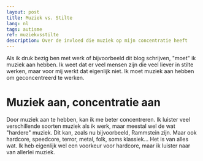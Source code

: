 ```yaml
---
layout: post
title: Muziek vs. Stilte
lang: nl
tags: autisme
ref: muziekvsstilte
description: Over de invloed die muziek op mijn concentratie heeft
---
```

Als ik druk bezig ben met werk of bijvoorbeeld dit blog schrijven, "moet" ik muziek aan hebben. Ik weet dat er veel mensen zijn die veel liever in stilte werken, maar voor mij werkt dat eigenlijk niet. Ik moet muziek aan hebben om geconcentreerd te werken.

# Muziek aan, concentratie aan

Door muziek aan te hebben, kan ik me beter concentreren. Ik luister veel verschillende soorten muziek als ik werk, maar meestal wel de wat "hardere" muziek. Dit kan, zoals nu bijvoorbeeld, Rammstein zijn. Maar ook hardcore, speedcore, terror, metal, folk, soms klassiek... Het is van alles wat. Ik heb eigenlijk wel een voorkeur voor hardcore, maar ik luister naar van allerlei muziek.